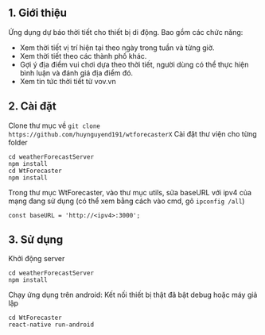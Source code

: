 ## 1. Giới thiệu
  Ứng dụng dự báo thời tiết cho thiết bị di động.
  Bao gồm các chức năng:
   - Xem thời tiết vị trí hiện tại theo ngày trong tuần và từng giờ.
   - Xem thời tiết theo các thành phố khác.
   - Gợi ý địa điểm vui chơi dựa theo thời tiết, người dùng có thể thực hiện bình luận và đánh giá địa điểm đó.
   - Xem tin tức thời tiết từ vov.vn

## 2. Cài đặt 
  Clone thư mục về
  ```` git clone https://github.com/huynguyend191/wtforecasterX ````
  Cài đặt thư viện cho từng folder
  ````
  cd weatherForecastServer
  npm install
  cd WtForecaster
  npm install
  ````
  Trong thư mục WtForecaster, vào thư mục utils, sửa baseURL với ipv4 của mạng đang sử dụng (có thể xem bằng cách vào cmd, gõ `ipconfig /all`)
  ````
  const baseURL = 'http://<ipv4>:3000';
  ````

## 3. Sử dụng
  Khởi động server
  ````
  cd weatherForecastServer
  npm install
  ````
  Chạy ứng dụng trên android: Kết nối thiết bị thật đã bật debug hoặc máy giả lập
  ````
  cd WtForecaster
  react-native run-android
  ````